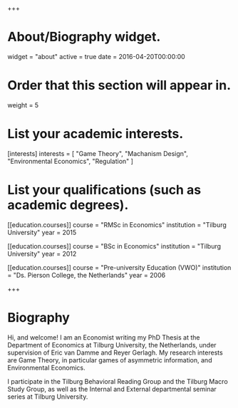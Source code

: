 +++
# About/Biography widget.
widget = "about"
active = true
date = 2016-04-20T00:00:00

# Order that this section will appear in.
weight = 5

# List your academic interests.
[interests]
  interests = [
    "Game Theory",
    "Machanism Design",
    "Environmental Economics",
    "Regulation"
  ]

# List your qualifications (such as academic degrees).
  
[[education.courses]]
  course = "RMSc in Economics"
  institution = "Tilburg University"
  year = 2015

[[education.courses]]
  course = "BSc in Economics"
  institution = "Tilburg University"
  year = 2012
  
[[education.courses]]
  course = "Pre-university Education (VWO)"
  institution = "Ds. Pierson College, the Netherlands"
  year = 2006
 
+++

# Biography

Hi, and welcome! I am an Economist writing my PhD Thesis at the Department of Economics at Tilburg University, the Netherlands, under supervision of Eric van Damme and Reyer Gerlagh. My research interests are Game Theory, in particular games of asymmetric information, and Environmental Economics. 

I participate in the Tilburg Behavioral Reading Group and the Tilburg Macro Study Group, as well as the Internal and External departmental seminar series at Tilburg University.
